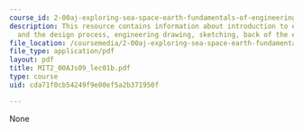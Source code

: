 ```yaml
---
course_id: 2-00aj-exploring-sea-space-earth-fundamentals-of-engineering-design-spring-2009
description: This resource contains information about introduction to engineering
  and the design process, engineering drawing, sketching, back of the envelope calculations.
file_location: /coursemedia/2-00aj-exploring-sea-space-earth-fundamentals-of-engineering-design-spring-2009/cda71f0cb54249f9e00ef5a2b371950f_MIT2_00AJs09_lec01b.pdf
file_type: application/pdf
layout: pdf
title: MIT2_00AJs09_lec01b.pdf
type: course
uid: cda71f0cb54249f9e00ef5a2b371950f

---
```

None